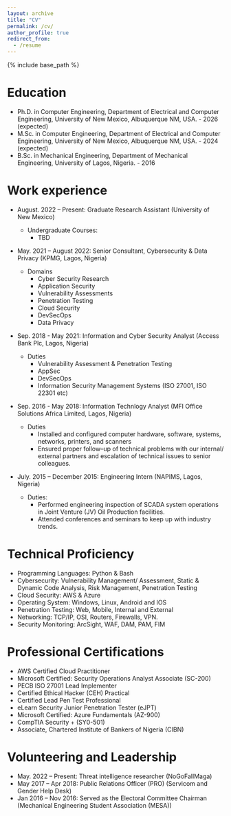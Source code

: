 ```yaml
---
layout: archive
title: "CV"
permalink: /cv/
author_profile: true
redirect_from:
  - /resume
---
```


{% include base_path %}

Education
======
* Ph.D. in Computer Engineering, Department of Electrical and Computer Engineering, University of New Mexico, Albuquerque NM, USA. - 2026 (expected)
* M.Sc. in Computer Engineering, Department of Electrical and Computer Engineering, University of New Mexico, Albuquerque NM, USA. - 2024 (expected)
* B.Sc. in Mechanical Engineering, Department of Mechanical Engineering, University of Lagos, Nigeria. - 2016

Work experience
======
* August. 2022 – Present: Graduate Research Assistant (University of New Mexico)
  * Undergraduate Courses: 
    - TBD

* May. 2021 – August 2022: Senior Consultant, Cybersecurity & Data Privacy (KPMG, Lagos, Nigeria)
  * Domains
    - Cyber Security Research
    - Application Security
    - Vulnerability Assessments
    - Penetration Testing
    - Cloud Security
    - DevSecOps
    - Data Privacy

* Sep. 2018 - May 2021: Information and Cyber Security Analyst (Access Bank Plc, Lagos, Nigeria)
  * Duties
    - Vulnerability Assessment & Penetration Testing
    - AppSec
    - DevSecOps
    - Information Security Management Systems (ISO 27001, ISO 22301 etc)

* Sep. 2016 - May 2018: Information Technlogy Analyst (MFI Office Solutions Africa Limited, Lagos, Nigeria)
  * Duties
    - Installed and configured computer hardware, software, systems, networks, printers, and scanners
    - Ensured proper follow–up of technical problems with our internal/ external partners and escalation of technical issues to senior colleagues.

* July. 2015 – December 2015: Engineering Intern (NAPIMS, Lagos, Nigeria)
  * Duties: 
     - Performed engineering inspection of SCADA system operations in Joint Venture (JV) Oil Production facilities.
    - Attended conferences and seminars to keep up with industry trends.
      
Technical Proficiency
======
*	Programming Languages: Python & Bash
*	Cybersecurity: Vulnerability Management/ Assessment, Static & Dynamic Code Analysis, Risk Management, Penetration Testing
*	Cloud Security: AWS & Azure
*	Operating System: Windows, Linux, Android and IOS
*	Penetration Testing: Web, Mobile, Internal and External
*	Networking: TCP/IP, OSI, Routers, Firewalls, VPN.
*	Security Monitoring: ArcSight, WAF, DAM, PAM, FIM
  
 Professional Certifications
======
* AWS Certified Cloud Practitioner
* Microsoft Certified: Security Operations Analyst Associate (SC-200)
* PECB ISO 27001 Lead Implementer
* Certified Ethical Hacker (CEH) Practical
* Certified Lead Pen Test Professional
* eLearn Security Junior Penetration Tester (eJPT)
* Microsoft Certified: Azure Fundamentals (AZ-900)
* CompTIA Security + (SY0-501)
* Associate, Chartered Institute of Bankers of Nigeria (CIBN)

Volunteering and Leadership
======
* May. 2022 – Present: Threat intelligence researcher (NoGoFallMaga)
* May 2017 – Apr 2018: Public Relations Officer (PRO) (Servicom and Gender Help Desk) 
* Jan 2016 – Nov 2016: Served as the Electoral Committee Chairman (Mechanical Engineering Student Association (MESA))

